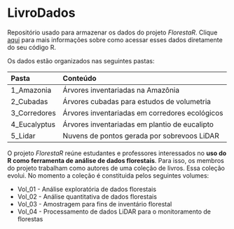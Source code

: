 # LivroDados

Repositório usado para armazenar os dados do projeto *FlorestaR*. Clique [aqui](https://www.luizestraviz.com/FlorestaR/Dados.html) para mais informações sobre como acessar esses dados diretamente do seu código R.

Os dados estão organizados nas seguintes pastas:

| Pasta        | Conteúdo       |
|:-------------|:-------------|
| 1_Amazonia | Árvores inventariadas na Amazônia |
| 2_Cubadas | Árvores cubadas para estudos de volumetria |
| 3_Corredores | Árvores inventariadas em corredores ecológicos |
| 4_Eucalyptus | Árvores inventariadas em plantio de eucalipto |
| 5_Lidar | Nuvens de pontos gerada por sobrevoos LiDAR |

O projeto *FlorestaR* reúne estudantes e professores interessados no **uso do R como ferramenta de análise de dados florestais**. Para isso, os membros do projeto trabalham como autores de uma coleção de livros. Essa coleção evolui. No momento a coleção é constituida pelos seguintes volumes:
* Vol_01 - Análise exploratória de dados florestais
* Vol_02 - Análise quantitativa de dados florestais
* Vol_03 - Amostragem para fins de inventário florestal
* Vol_04 - Processamento de dados LiDAR para o monitoramento de florestas
